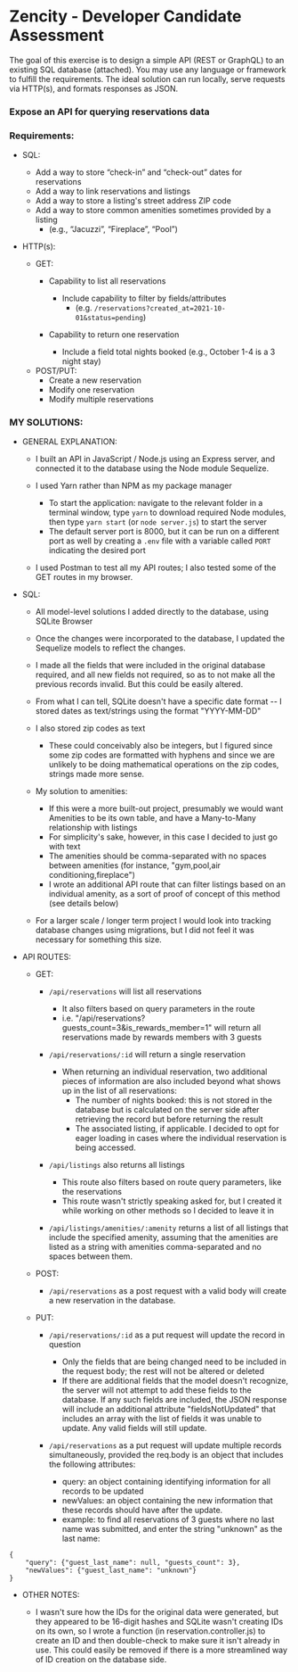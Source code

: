 # Zencity - Developer Candidate Assessment

The goal of this exercise is to design a simple API (REST or GraphQL) to an existing SQL database (attached). You may use any language or framework to fulfill the requirements. The ideal solution can run locally, serve requests via HTTP(s), and formats responses as JSON.

### Expose an API for querying reservations data

### Requirements:

- SQL:
    - Add a way to store “check-in” and “check-out” dates for reservations
    - Add a way to link reservations and listings
    - Add a way to store a listing's street address ZIP code
    - Add a way to store common amenities sometimes provided by a listing
        - (e.g., “Jacuzzi”, “Fireplace”, “Pool”)
        
- HTTP(s):
    - GET:
        - Capability to list all reservations
            - Include capability to filter by fields/attributes
                - (e.g. `/reservations?created_at=2021-10-01&status=pending`)
        
        - Capability to return one reservation
            - Include a field total nights booked (e.g., October 1-4 is a 3 night stay)
    - POST/PUT:
        - Create a new reservation
        - Modify one reservation
        - Modify multiple reservations



### MY SOLUTIONS:

- GENERAL EXPLANATION:
    - I built an API in JavaScript / Node.js using an Express server, and connected it to the database using the Node module Sequelize.
    
    - I used Yarn rather than NPM as my package manager
        - To start the application: navigate to the relevant folder in a terminal window, type `yarn` to download required Node modules, then type `yarn start` (or `node server.js`) to start the server
        - The default server port is 8000, but it can be run on a different port as well by creating a `.env` file with a variable called `PORT` indicating the desired port
        
    - I used Postman to test all my API routes; I also tested some of the GET routes in my browser.

- SQL:
    - All model-level solutions I added directly to the database, using SQLite Browser
    
    - Once the changes were incorporated to the database, I updated the Sequelize models to reflect the changes.
    
    - I made all the fields that were included in the original database required, and all new fields not required, so as to not make all the previous records invalid.  But this could be easily altered.
    
    - From what I can tell, SQLite doesn't have a specific date format -- I stored dates as text/strings using the format "YYYY-MM-DD"
    
    - I also stored zip codes as text
        - These could conceivably also be integers, but I figured since some zip codes are formatted with hyphens and since we are unlikely to be doing mathematical operations on the zip codes, strings made more sense.
        
    - My solution to amenities:
        - If this were a more built-out project, presumably we would want Amenities to be its own table, and have a Many-to-Many relationship with listings
        - For simplicity's sake, however, in this case I decided to just go with text
        - The amenities should be comma-separated with no spaces between amenities (for instance, "gym,pool,air conditioning,fireplace")
        - I wrote an additional API route that can filter listings based on an individual amenity, as a sort of proof of concept of this method (see details below)
    
    - For a larger scale / longer term project I would look into tracking database changes using migrations, but I did not feel it was necessary for something this size.
    
- API ROUTES:
    - GET:
        - `/api/reservations` will list all reservations
            - It also filters based on query parameters in the route
            - i.e. "/api/reservations?guests_count=3&is_rewards_member=1" will return all reservations made by rewards members with 3 guests
            
        - `/api/reservations/:id` will return a single reservation
            - When returning an individual reservation, two additional pieces of information are also included beyond what shows up in the list of all reservations:
                - The number of nights booked: this is not stored in the database but is calculated on the server side after retrieving the record but before returning the result
                - The associated listing, if applicable.  I decided to opt for eager loading in cases where the individual reservation is being accessed.

        - `/api/listings` also returns all listings
            - This route also filters based on route query parameters, like the reservations
            - This route wasn't strictly speaking asked for, but I created it while working on other methods so I decided to leave it in
            
        - `/api/listings/amenities/:amenity` returns a list of all listings that include the specified amenity, assuming that the amenities are listed as a string with amenities comma-separated and no spaces between them.
        
    - POST:
        - `/api/reservations` as a post request with a valid body will create a new reservation in the database.
        
    - PUT:
        - `/api/reservations/:id` as a put request will update the record in question
            - Only the fields that are being changed need to be included in the request body; the rest will not be altered or deleted
            - If there are additional fields that the model doesn't recognize, the server will not attempt to add these fields to the database.  If any such fields are included, the JSON response will include an additional attribute "fieldsNotUpdated" that includes an array with the list of fields it was unable to update.  Any valid fields will still update.
            
        - `/api/reservations` as a put request will update multiple records simultaneously, provided the req.body is an object that includes the following attributes:
            - query: an object containing identifying information for all records to be updated
            - newValues: an object containing the new information that these records should have after the update.
            - example: to find all reservations of 3 guests where no last name was submitted, and enter the string "unknown" as the last name:
```
{
    "query": {"guest_last_name": null, "guests_count": 3},
    "newValues": {"guest_last_name": "unknown"}
}
```

- OTHER NOTES:

    - I wasn't sure how the IDs for the original data were generated, but they appeared to be 16-digit hashes and SQLite wasn't creating IDs on its own, so I wrote a function (in reservation.controller.js) to create an ID and then double-check to make sure it isn't already in use.  This could easily be removed if there is a more streamlined way of ID creation on the database side.
